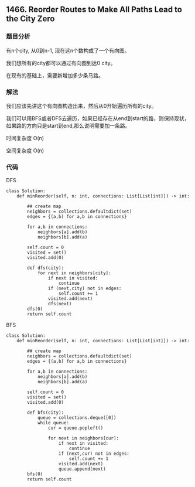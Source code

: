 ## 1466. Reorder Routes to Make All Paths Lead to the City Zero


### 题目分析
有n个city, 从0到n-1, 现在这n个数构成了一个有向图。

我们想所有的city都可以通过有向图到达0 city。

在现有的基础上，需要新增加多少条马路。


### 解法
我们应该先讲这个有向图构造出来，然后从0开始遍历所有的city。

我们可以用BFS或者DFS去遍历，如果已经存在从end到start的路，则保持现状，如果路的方向只是start到end,那么说明需要加一条路。

时间复杂度 O(n)

空间复杂度 O(n)


### 代码
DFS
```
class Solution:
    def minReorder(self, n: int, connections: List[List[int]]) -> int:
        
        ## create map
        neighbors = collections.defaultdict(set)
        edges = {(a,b) for a,b in connections}
        
        for a,b in connections:
            neighbors[a].add(b)
            neighbors[b].add(a)
            
        self.count = 0  
        visited = set()
        visited.add(0)  
        
        def dfs(city):
            for next in neighbors[city]:
                if next in visited:
                    continue
                if (next,city) not in edges:
                    self.count += 1
                visited.add(next)
                dfs(next)
        dfs(0)
        return self.count
```

BFS
```
class Solution:
    def minReorder(self, n: int, connections: List[List[int]]) -> int:
        
        ## create map
        neighbors = collections.defaultdict(set)
        edges = {(a,b) for a,b in connections}
        
        for a,b in connections:
            neighbors[a].add(b)
            neighbors[b].add(a)
            
        self.count = 0  
        visited = set()
        visited.add(0)  
        
        def bfs(city):
            queue = collections.deque([0])
            while queue:
                cur = queue.popleft()

                for next in neighbors[cur]:
                    if next in visited:
                        continue
                    if (next,cur) not in edges:
                        self.count += 1
                    visited.add(next)
                    queue.append(next)
        bfs(0)
        return self.count
```

